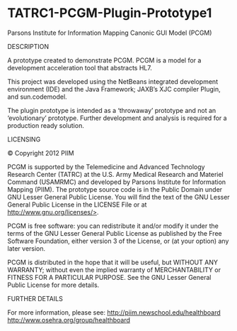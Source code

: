 TATRC1-PCGM-Plugin-Prototype1
=============================
Parsons Institute for Information Mapping Canonic GUI Model (PCGM)

DESCRIPTION

A prototype created to demonstrate PCGM. PCGM is a model for a development acceleration tool that abstracts HL7. 

This project was developed using the NetBeans integrated development environment (IDE) and the Java Framework; JAXB’s XJC compiler Plugin, and sun.codemodel.
  
The plugin prototype is intended as a ‘throwaway’ prototype and not an ‘evolutionary’ prototype. Further development and analysis is required for a production ready solution.

LICENSING

© Copyright 2012 PIIM

PCGM is supported by the Telemedicine and Advanced Technology Research Center (TATRC) at the U.S. Army Medical Research and Materiel Command (USAMRMC) and developed by Parsons Institute for Information Mapping (PIIM). The prototype source code is in the Public Domain under GNU Lesser General Public License. You will find the text of the GNU Lesser General Public License in the LICENSE File or at http://www.gnu.org/licenses/>.

PCGM is free software: you can redistribute it and/or modify it under the terms of the GNU Lesser General Public License as published by the Free Software Foundation, either version 3 of the License, or (at your option) any later version.

PCGM is distributed in the hope that it will be useful, but WITHOUT ANY WARRANTY; without even the implied warranty of MERCHANTABILITY or FITNESS FOR A PARTICULAR PURPOSE. See the GNU Lesser General Public License for more details.


FURTHER DETAILS

For more information, please see:
http://piim.newschool.edu/healthboard 
http://www.osehra.org/group/healthboard 
